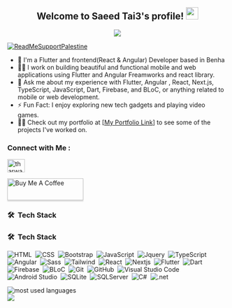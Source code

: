 <h2 style="text-align:center;">
  Welcome to Saeed Tai3's profile!
  <img src="https://media.giphy.com/media/hvRJCLFzcasrR4ia7z/giphy.gif" width="28">
</h2>

<!-- Typing SVG by DenverCoder1 - https://github.com/DenverCoder1/readme-typing-svg -->
<p align="center">
  <a href="https://github.com/DenverCoder1/readme-typing-svg">
    <img src="https://readme-typing-svg.herokuapp.com/?lines=Angular%20Developer;Flutter%20Developer;React%20Developer;Building%20beautiful%20UIs;Always%20learning%20new%20things&font=Fira%20Code&center=true&width=440&height=45&color=f75c7e&vCenter=true&size=22">
  </a>
</p> 

[![ReadMeSupportPalestine](https://raw.githubusercontent.com/Safouene1/support-palestine-banner/master/banner-support.svg)](https://github.com/TheBSD/StandWithPalestine/blob/main/docs/README.md)

- 🏢 I'm a Flutter and frontend(React & Angular) Developer based in Benha
- 👨‍💻 I work on building beautiful and functional mobile and web applications using Flutter and Angular Freamworks and react library.
- 💬 Ask me about my experience with Flutter, Angular , React, Next.js, TypeScript, JavaScript, Dart, Firebase, and BLoC, or anything related to mobile or web development.
- ⚡ Fun Fact: I enjoy exploring new tech gadgets and playing video games.
- 👨‍💻 Check out my portfolio at [[My Portfolio Link](https://www.linkedin.com/in/saied-tai3/)] to see some of the projects I've worked on.

### Connect with Me :
<a href="https://linkedin.com/in/saied-tai3" target="blank"><img align="center" src="https://raw.githubusercontent.com/rahuldkjain/github-profile-readme-generator/master/src/images/icons/Social/linked-in-alt.svg" alt="tharwat-samy-363aa7177/" height="30" width="40" /></a>

<a href="https://www.buymeacoffee.com/YourCoffeeLink" target="_blank"><img src="https://cdn.buymeacoffee.com/buttons/v2/lato-green.png" alt="Buy Me A Coffee" style="height: 50px !important;width: 174px !important;box-shadow: 0px 3px 2px 0px rgba(190, 190, 190, 0.5) !important;-webkit-box-shadow: 0px 3px 2px 0px rgba(190, 190, 190, 0.5) !important;" ></a>

### 🛠 &nbsp;Tech Stack
### 🛠 &nbsp;Tech Stack
![HTML](https://img.shields.io/badge/-Html-05122A?style=flat&logo=html5)&nbsp;
![CSS](https://img.shields.io/badge/-Css-05122A?style=flat&logo=css3)&nbsp;
![Bootstrap](https://img.shields.io/badge/-Bootstrap-05122A?style=flat&logo=bootstrap)&nbsp;
![JavaScript](https://img.shields.io/badge/-Javascript-05122A?style=flat&logo=javascript)&nbsp;
![Jquery](https://img.shields.io/badge/-Jquery-05122A?style=flat&logo=jquery)&nbsp;
![TypeScript](https://img.shields.io/badge/-Typescript-05122A?style=flat&logo=typescript)&nbsp;
![Angular](https://img.shields.io/badge/-Angular-05122A?style=flat&logo=angular)&nbsp;
![Sass](https://img.shields.io/badge/-Sass-05122A?style=flat&logo=sass)&nbsp;
![Tailwind](https://img.shields.io/badge/-Tailwind-05122A?style=flat&logo=tailwindcss)&nbsp;
![React](https://img.shields.io/badge/-React-05122A?style=flat&logo=react)&nbsp;
![Nextjs](https://img.shields.io/badge/-Nextjs-05122A?style=flat&logo=next.js)&nbsp;
![Flutter](https://img.shields.io/badge/-Flutter-05122A?style=flat&logo=flutter)&nbsp;
![Dart](https://img.shields.io/badge/-Dart-05122A?style=flat&logo=dart)&nbsp;
![Firebase](https://img.shields.io/badge/-Firebase-05122A?style=flat&logo=firebase)&nbsp;
![BLoC](https://img.shields.io/badge/-BLoC-05122A?style=flat&logo=bloc)&nbsp;
![Git](https://img.shields.io/badge/-Git-05122A?style=flat&logo=git)&nbsp;
![GitHub](https://img.shields.io/badge/-GitHub-05122A?style=flat&logo=github)&nbsp;
![Visual Studio Code](https://img.shields.io/badge/-Visual%20Studio%20Code-05122A?style=flat&logo=visual-studio-code&logoColor=007ACC)&nbsp;
![Android Studio](https://img.shields.io/badge/-Android%20Studio-05122A?style=flat&logo=android-studio)&nbsp;
![SQLite](https://img.shields.io/badge/-SQLite-05122A?style=flat&logo=sqlite)&nbsp;
![SQLServer](https://img.shields.io/badge/-SQLServer-05122A?style=flat&logo=microsoft-sql-server)&nbsp;
![C#](https://img.shields.io/badge/-Csharp-05122A?style=flat&logo=c#)&nbsp;
![.net](https://img.shields.io/badge/-Asp.net-05122A?style=flat&logo=dotnet)&nbsp;


<img align="left" src="https://github-readme-stats.vercel.app/api/top-langs?username=Saeedtaia&show_icons=true&locale=en&layout=compact&theme=radical" alt="most used languages" />
<br>
<a href="https://komarev.com/ghpvc/?username=Saeedtia&style=for-the-badge">
    <img src="https://komarev.com/ghpvc/?username=Saeedtia&style=for-the-badge">
</a>